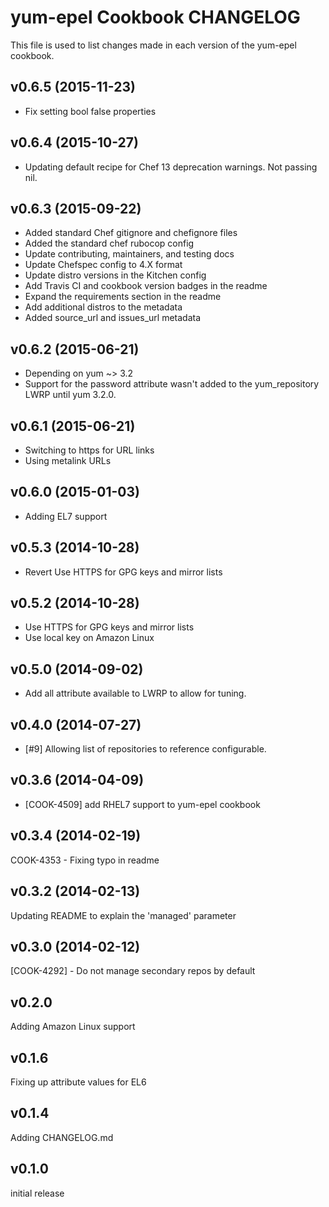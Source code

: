 yum-epel Cookbook CHANGELOG
======================
This file is used to list changes made in each version of the yum-epel cookbook.

v0.6.5 (2015-11-23)
-------------------
- Fix setting bool false properties

v0.6.4 (2015-10-27)
-------------------
- Updating default recipe for Chef 13 deprecation warnings. Not
  passing nil.

v0.6.3 (2015-09-22)
-------------------
- Added standard Chef gitignore and chefignore files
- Added the standard chef rubocop config
- Update contributing, maintainers, and testing docs
- Update Chefspec config to 4.X format
- Update distro versions in the Kitchen config
- Add Travis CI and cookbook version badges in the readme
- Expand the requirements section in the readme
- Add additional distros to the metadata
- Added source_url and issues_url metadata

v0.6.2 (2015-06-21)
-------------------
- Depending on yum ~> 3.2
- Support for the password attribute wasn't added to the
  yum_repository LWRP until yum 3.2.0.  

v0.6.1 (2015-06-21)
-------------------
- Switching to https for URL links
- Using metalink URLs

v0.6.0 (2015-01-03)
-------------------
- Adding EL7 support

v0.5.3 (2014-10-28)
-------------------
- Revert Use HTTPS for GPG keys and mirror lists

v0.5.2 (2014-10-28)
-------------------
- Use HTTPS for GPG keys and mirror lists
- Use local key on Amazon Linux

v0.5.0 (2014-09-02)
-------------------
- Add all attribute available to LWRP to allow for tuning.

v0.4.0 (2014-07-27)
-------------------
- [#9] Allowing list of repositories to reference configurable.

v0.3.6 (2014-04-09)
-------------------
- [COOK-4509] add RHEL7 support to yum-epel cookbook

v0.3.4 (2014-02-19)
-------------------
COOK-4353 - Fixing typo in readme

v0.3.2 (2014-02-13)
-------------------
Updating README to explain the 'managed' parameter

v0.3.0 (2014-02-12)
-------------------
[COOK-4292] - Do not manage secondary repos by default

v0.2.0
------
Adding Amazon Linux support

v0.1.6
------
Fixing up attribute values for EL6

v0.1.4
------
Adding CHANGELOG.md

v0.1.0
------
initial release
